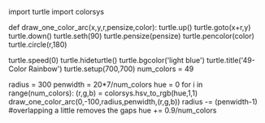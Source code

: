 import turtle
import colorsys

def draw_one_color_arc(x,y,r,pensize,color):
    turtle.up()
    turtle.goto(x+r,y)
    turtle.down()
    turtle.seth(90)
    turtle.pensize(pensize)
    turtle.pencolor(color)
    turtle.circle(r,180)
    

turtle.speed(0)
turtle.hideturtle()
turtle.bgcolor('light blue')
turtle.title('49-Color Rainbow')
turtle.setup(700,700)
num_colors = 49

radius = 300
penwidth = 20*7/num_colors
hue = 0
for i in range(num_colors):
    (r,g,b) = colorsys.hsv_to_rgb(hue,1,1)
    draw_one_color_arc(0,-100,radius,penwidth,(r,g,b))
    radius -= (penwidth-1) #overlapping a little removes the gaps
    hue += 0.9/num_colors
